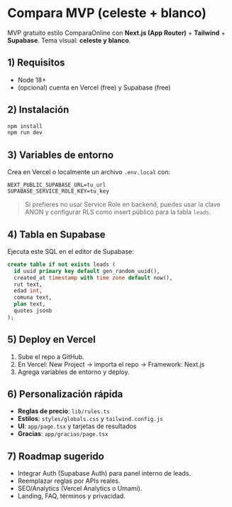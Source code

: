 
# Compara MVP (celeste + blanco)

MVP gratuito estilo ComparaOnline con **Next.js (App Router)** + **Tailwind** + **Supabase**.
Tema visual: **celeste y blanco**.

## 1) Requisitos
- Node 18+
- (opcional) cuenta en Vercel (free) y Supabase (free)

## 2) Instalación
```bash
npm install
npm run dev
```

## 3) Variables de entorno
Crea en Vercel o localmente un archivo `.env.local` con:
```
NEXT_PUBLIC_SUPABASE_URL=tu_url
SUPABASE_SERVICE_ROLE_KEY=tu_key
```
> Si prefieres no usar Service Role en backend, puedes usar la clave ANON y configurar RLS como insert público para la tabla `leads`.

## 4) Tabla en Supabase
Ejecuta este SQL en el editor de Supabase:
```sql
create table if not exists leads (
  id uuid primary key default gen_random_uuid(),
  created_at timestamp with time zone default now(),
  rut text,
  edad int,
  comuna text,
  plan text,
  quotes jsonb
);
```

## 5) Deploy en Vercel
1. Sube el repo a GitHub.
2. En Vercel: New Project → importa el repo → Framework: Next.js
3. Agrega variables de entorno y deploy.

## 6) Personalización rápida
- **Reglas de precio**: `lib/rules.ts`
- **Estilos**: `styles/globals.css` y `tailwind.config.js`
- **UI**: `app/page.tsx` y tarjetas de resultados
- **Gracias**: `app/gracias/page.tsx`

## 7) Roadmap sugerido
- Integrar Auth (Supabase Auth) para panel interno de leads.
- Reemplazar reglas por APIs reales.
- SEO/Analytics (Vercel Analytics o Umami).
- Landing, FAQ, términos y privacidad.
```

